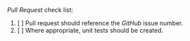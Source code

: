 _Pull Request_ check list:

1. [ ] Pull request should reference the _GitHub_ issue number.
2. [ ] Where appropriate, unit tests should be created.
